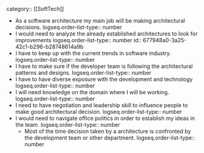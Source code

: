 category:: [[SoftTech]]

- As a software architecture my main job will be making architectural decisions.
  logseq.order-list-type:: number
- I would need to analyze the already established architectures to look for improvements
  logseq.order-list-type:: number
  id:: 677948a0-3a25-42c1-b296-b28748614a9b
- I have to keep up with the current trends in software industry.
  logseq.order-list-type:: number
- I have to make sure if the developer team is following the architectural patterns and designs.
  logseq.order-list-type:: number
- I have to have diverse exposure with the development and technology
  logseq.order-list-type:: number
- I will need knowledge on the domain where I will be working.
  logseq.order-list-type:: number
- I need to have negotiation and leadership skill to influence people to make good architectural decision.
  logseq.order-list-type:: number
- I would need to navigate office politics in order to establish my ideas in the team.
  logseq.order-list-type:: number
	- Most of the time decision taken by a architecture is confronted by the development team or other department.
	  logseq.order-list-type:: number